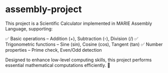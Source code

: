 # assembly-project
This project is a Scientific Calculator implemented in MARIE Assembly Language, supporting:

✅ Basic operations – Addition (+), Subtraction (-), Division (/)
✅ Trigonometric functions – Sine (sin), Cosine (cos), Tangent (tan)
✅ Number properties – Prime check, Even/Odd detection

Designed to enhance low-level computing skills, this project performs essential mathematical computations efficiently. 🚀
